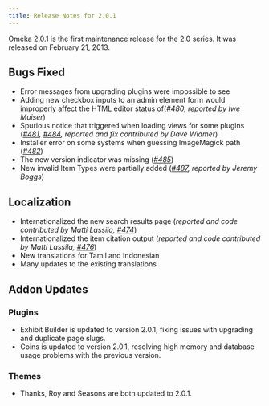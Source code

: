 ```yaml
---
title: Release Notes for 2.0.1
---
```


Omeka 2.0.1 is the first maintenance release for the 2.0 series. It was released on February 21, 2013.

Bugs Fixed
-------------------------------------------------------------
-   Error messages from upgrading plugins were impossible to see
-   Adding new checkbox inputs to an admin element form would improperly affect the HTML editor status of(*[\#480](https://github.com/omeka/Omeka/issues/480), reported by Iwe Muiser*)
-   Spurious notice that triggered when loading views for some plugins (*[\#481](https://github.com/omeka/Omeka/issues/481), [\#484](https://github.com/omeka/Omeka/issues/484), reported and fix contributed by Dave Widmer*)
-   Installer error on some systems when guessing ImageMagick path (*[\#482](https://github.com/omeka/Omeka/issues/482)*)
-   The new version indicator was missing (*[\#485](https://github.com/omeka/Omeka/issues/485)*)
-   New invalid Item Types were partially added (*[\#487](https://github.com/omeka/Omeka/issues/487), reported by Jeremy Boggs*)

Localization
----------------------------------------------------
 -   Internationalized the new search results page (*reported and code contributed by Matti Lassila, [\#474](https://github.com/omeka/Omeka/pull/474)*)
-   Internationalized the item citation output (*reported and code     contributed by Matti Lassila, [\#476](https://github.com/omeka/Omeka/pull/476)*)
-   New translations for Tamil and Indonesian
-   Many updates to the existing translations

Addon Updates
------------------------------------------------------

### Plugins
-   Exhibit Builder is updated to version 2.0.1, fixing issues with upgrading and duplicate page slugs.
-   Coins is updated to version 2.0.1, resolving high memory and     database usage problems with the previous version.

### Themes

-   Thanks, Roy and Seasons are both updated to 2.0.1.